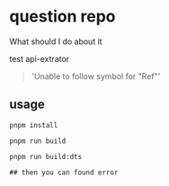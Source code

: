 # question repo

What should I do about it

test api-extrator

> 'Unable to follow symbol for "Ref"'

## usage

```
pnpm install

pnpm run build

pnpm run build:dts

## then you can found error
```
